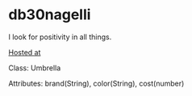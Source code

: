 # db30nagelli

I look for positivity in all things.

[Hosted at](https://db30nagelli.herokuapp.com/)

Class: Umbrella

Attributes: brand(String), color(String), cost(number)


